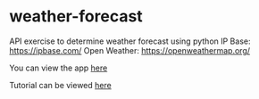 # weather-forecast
API exercise to determine weather forecast using python
IP Base: https://ipbase.com/
Open Weather: https://openweathermap.org/


You can view the app <a href="https://github.com/galvez-mcj/weather-forecast/blob/main/app.exe">here</a>

Tutorial can be viewed <a href="https://www.freecodecamp.org/news/how-to-build-a-geolocation-based-weather-forecasting-system-using-tkinter/">here</a> 
